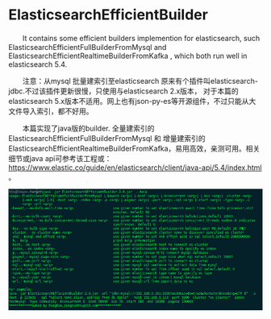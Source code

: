 # ElasticsearchEfficientBuilder
　　It contains some efficient builders implemention for elasticsearch, such ElasticsearchEfficientFullBuilderFromMysql and ElasticsearchEfficientRealtimeBuilderFromKafka , which both run well in elasticsearch 5.4.

　　注意：从mysql 批量建索引至elasticsearch 原来有个插件叫elasticsearch-jdbc.不过该插件更新很慢，只使用与elasticsearch 2.x版本， 对于本篇的elasticsearch 5.x版本不适用。网上也有json-py-es等开源组件，不过只能从大文件导入索引，都不好用。 

　　本篇实现了java版的builder. 全量建索引的ElasticsearchEfficientFullBuilderFromMysql 和 增量建索引的ElasticsearchEfficientRealtimeBuilderFromKafka，易用高效，亲测可用。相关细节或java api可参考该工程或：https://www.elastic.co/guide/en/elasticsearch/client/java-api/5.4/index.html 。


![Image text](https://github.com/apollo008/ElasticsearchEfficientBuilder/blob/master/src/main/images/ElasticsearchEfficientFullBuilderFromMysql_help.png)
